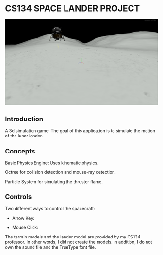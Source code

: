 # CS134 SPACE LANDER PROJECT

![game screenshot](bin/data/screenshot.png)

## Introduction
A 3d simulation game. The goal of this application is to simulate the motion of the lunar lander.  

## Concepts
Basic Physics Engine: Uses kinematic physics.

Octree for collision detection and mouse-ray detection.

Particle System for simulating the thruster flame.

## Controls
Two different ways to control the spacecraft:
  * Arrow Key:
  
  * Mouse Click:





The terrain models and the lander model are provided by my CS134 professor. In other words, I did not create the models.
In addition, I do not own the sound file and the TrueType font file.
